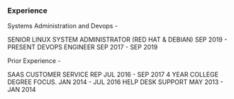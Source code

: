 
### Experience

Systems Administration and Devops - 

SENIOR LINUX SYSTEM ADMINISTRATOR	(RED HAT & DEBIAN)	SEP 2019 - PRESENT
DEVOPS ENGINEER                                       SEP 2017 - SEP 2019

Prior Experience -

SAAS CUSTOMER SERVICE REP                             JUL 2016 - SEP 2017
4 YEAR COLLEGE DEGREE FOCUS.                          JAN 2014 - JUL 2016
HELP DESK SUPPORT                                     MAY 2013 - JAN 2014
